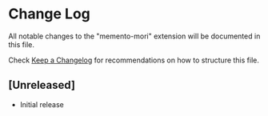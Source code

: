 # Change Log

All notable changes to the "memento-mori" extension will be documented in this file.

Check [Keep a Changelog](http://keepachangelog.com/) for recommendations on how to structure this file.

## [Unreleased]

- Initial release